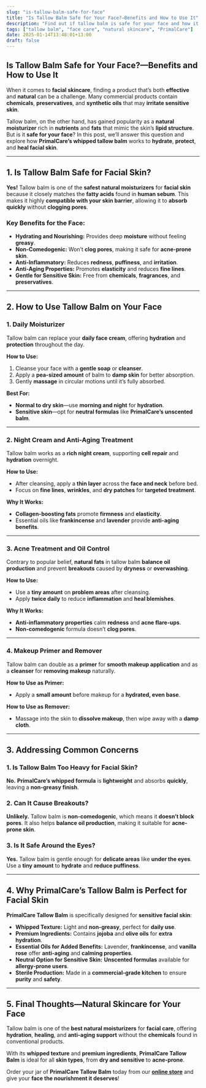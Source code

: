 ```yaml
---
slug: "is-tallow-balm-safe-for-face"
title: "Is Tallow Balm Safe for Your Face?—Benefits and How to Use It"
description: "Find out if tallow balm is safe for your face and how it works as a natural moisturizer. Learn how PrimalCare’s whipped formula hydrates, protects, and heals facial skin."
tags: ["tallow balm", "face care", "natural skincare", "PrimalCare"]
date: 2025-01-14T13:48:01+13:00
draft: false
---
```


## Is Tallow Balm Safe for Your Face?—Benefits and How to Use It  
When it comes to **facial skincare**, finding a product that’s both **effective** and **natural** can be a challenge. Many commercial products contain **chemicals**, **preservatives**, and **synthetic oils** that may **irritate sensitive skin**.  

Tallow balm, on the other hand, has gained popularity as a **natural moisturizer** rich in **nutrients** and **fats** that mimic the skin’s **lipid structure**. But is it **safe for your face**? In this post, we’ll answer this question and explore how **PrimalCare’s whipped tallow balm** works to **hydrate**, **protect**, and **heal facial skin**.  

---

## **1. Is Tallow Balm Safe for Facial Skin?**  
**Yes!** Tallow balm is one of the **safest natural moisturizers** for **facial skin** because it closely matches the **fatty acids** found in **human sebum**. This makes it highly **compatible with your skin barrier**, allowing it to **absorb quickly** without **clogging pores**.  

### **Key Benefits for the Face:**  
- **Hydrating and Nourishing:** Provides deep **moisture** without feeling **greasy**.  
- **Non-Comedogenic:** Won’t **clog pores**, making it safe for **acne-prone skin**.  
- **Anti-Inflammatory:** Reduces **redness**, **puffiness**, and **irritation**.  
- **Anti-Aging Properties:** Promotes **elasticity** and reduces **fine lines**.  
- **Gentle for Sensitive Skin:** Free from **chemicals**, **fragrances**, and **preservatives**.  

---

## **2. How to Use Tallow Balm on Your Face**  
### **1. Daily Moisturizer**  
Tallow balm can replace your **daily face cream**, offering **hydration** and **protection** throughout the day.  

**How to Use:**  
1. Cleanse your face with a **gentle soap** or **cleanser**.  
2. Apply a **pea-sized amount** of balm to **damp skin** for better absorption.  
3. Gently **massage** in circular motions until it’s fully absorbed.  

**Best For:**  
- **Normal to dry skin**—use **morning and night** for **hydration**.  
- **Sensitive skin**—opt for **neutral formulas** like **PrimalCare’s unscented balm**.  

---

### **2. Night Cream and Anti-Aging Treatment**  
Tallow balm works as a **rich night cream**, supporting **cell repair** and **hydration** overnight.  

**How to Use:**  
- After cleansing, apply a **thin layer** across the **face and neck** before bed.  
- Focus on **fine lines**, **wrinkles**, and **dry patches** for **targeted treatment**.  

**Why It Works:**  
- **Collagen-boosting fats** promote **firmness** and **elasticity**.  
- Essential oils like **frankincense** and **lavender** provide **anti-aging benefits**.  

---

### **3. Acne Treatment and Oil Control**  
Contrary to popular belief, **natural fats** in tallow balm **balance oil production** and prevent **breakouts** caused by **dryness** or **overwashing**.  

**How to Use:**  
- Use a **tiny amount** on **problem areas** after cleansing.  
- Apply **twice daily** to reduce **inflammation** and **heal blemishes**.  

**Why It Works:**  
- **Anti-inflammatory properties** calm **redness** and **acne flare-ups**.  
- **Non-comedogenic** formula doesn’t **clog pores**.  

---

### **4. Makeup Primer and Remover**  
Tallow balm can double as a **primer** for **smooth makeup application** and as a **cleanser** for **removing makeup** naturally.  

**How to Use as Primer:**  
- Apply a **small amount** before makeup for a **hydrated, even base**.  

**How to Use as Remover:**  
- Massage into the skin to **dissolve makeup**, then wipe away with a **damp cloth**.  

---

## **3. Addressing Common Concerns**  
### **1. Is Tallow Balm Too Heavy for Facial Skin?**  
**No.** **PrimalCare’s whipped formula** is **lightweight** and absorbs **quickly**, leaving a **non-greasy finish**.  

### **2. Can It Cause Breakouts?**  
**Unlikely.** Tallow balm is **non-comedogenic**, which means it **doesn’t block pores**. It also helps **balance oil production**, making it suitable for **acne-prone skin**.  

### **3. Is It Safe Around the Eyes?**  
**Yes.** Tallow balm is gentle enough for **delicate areas** like **under the eyes**. Use a **tiny amount** to **hydrate** and **reduce puffiness**.  

---

## **4. Why PrimalCare’s Tallow Balm is Perfect for Facial Skin**  
**PrimalCare Tallow Balm** is specifically designed for **sensitive facial skin**:  
- **Whipped Texture:** Light and **non-greasy**, perfect for **daily use**.  
- **Premium Ingredients:** Contains **jojoba** and **olive oils** for **extra hydration**.  
- **Essential Oils for Added Benefits:** Lavender, **frankincense**, and **vanilla rose** offer **anti-aging** and **calming properties**.  
- **Neutral Option for Sensitive Skin:** **Unscented formulas** available for **allergy-prone users**.  
- **Sterile Production:** Made in a **commercial-grade kitchen** to ensure **purity** and **safety**.  

---

## **5. Final Thoughts—Natural Skincare for Your Face**  
Tallow balm is one of the **best natural moisturizers** for **facial care**, offering **hydration**, **healing**, and **anti-aging support** without the **chemicals** found in conventional products.  

With its **whipped texture** and **premium ingredients**, **PrimalCare Tallow Balm** is ideal for all **skin types**, from **dry and sensitive** to **acne-prone**.  

Order your jar of **PrimalCare Tallow Balm** today from our **[online store](/shop)** and give your **face the nourishment it deserves**!  
